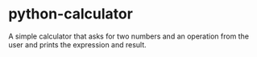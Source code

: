 # python-calculator
A simple calculator that asks for two numbers and an operation from the user and prints the expression and result.
